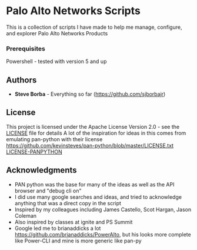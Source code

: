 # Palo Alto Networks Scripts

This is a collection of scripts I have made to help me manage, configure, and explorer Palo Alto Networks Products

### Prerequisites

Powershell - tested with version 5 and up

## Authors

* **Steve Borba** - Everything so far (https://github.com/sjborbajr)

## License

This project is licensed under the Apache License Version 2.0 - see the [LICENSE](LICENSE) file for details
A lot of the inspiration for ideas in this comes from emulating pan-python with their license https://github.com/kevinsteves/pan-python/blob/master/LICENSE.txt [LICENSE-PANPYTHON](LICENSE-PANPYTHON)

## Acknowledgments

* PAN python was the base for many of the ideas as well as the API browser and "debug cli on"
* I did use many google searches and ideas, and tried to acknowledge anything that was a direct copy in the script
* Inspired by my colleagues including James Castello, Scot Hargan, Jason Coleman
* Also inspired by classes at ignite and PS Summit
* Google led me to brianaddicks a lot https://github.com/brianaddicks/PowerAlto, but his looks more complete like Power-CLI and mine is more generic like pan-py
